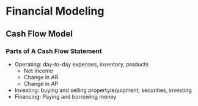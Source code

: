# Financial Modeling

## Cash Flow Model
### Parts of A Cash Flow Statement
- Operating: day-to-day expenses, inventory, products
  - Net Income
  - Change in AR
  - Change in AP
- Investing: buying and selling property/equipment, securities, investing
- Financing: Paying and borrowing money
